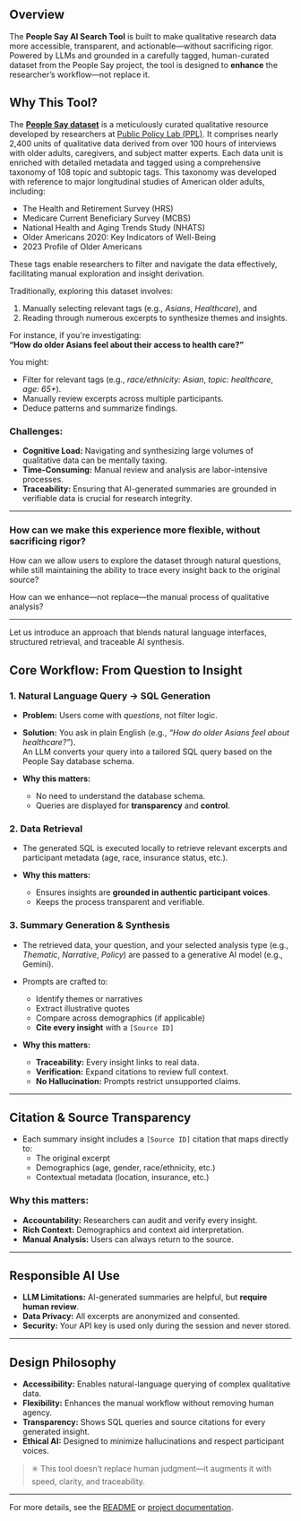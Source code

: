 ## Overview

The **People Say AI Search Tool** is built to make qualitative research data more accessible, transparent, and actionable—without sacrificing rigor. Powered by LLMs and grounded in a carefully tagged, human-curated dataset from the People Say project, the tool is designed to **enhance** the researcher’s workflow—not replace it.

## Why This Tool?

The [**People Say dataset**](https://thepeoplesay.org) is a meticulously curated qualitative resource developed by researchers at [Public Policy Lab (PPL)](https://www.publicpolicylab.org). It comprises nearly 2,400 units of qualitative data derived from over 100 hours of interviews with older adults, caregivers, and subject matter experts. Each data unit is enriched with detailed metadata and tagged using a comprehensive taxonomy of 108 topic and subtopic tags. This taxonomy was developed with reference to major longitudinal studies of American older adults, including:

- The Health and Retirement Survey (HRS)  
- Medicare Current Beneficiary Survey (MCBS)  
- National Health and Aging Trends Study (NHATS)  
- Older Americans 2020: Key Indicators of Well-Being  
- 2023 Profile of Older Americans  

These tags enable researchers to filter and navigate the data effectively, facilitating manual exploration and insight derivation.

Traditionally, exploring this dataset involves:

1. Manually selecting relevant tags (e.g., *Asians*, *Healthcare*), and  
2. Reading through numerous excerpts to synthesize themes and insights.

For instance, if you're investigating:  
**“How do older Asians feel about their access to health care?”**

You might:
- Filter for relevant tags (e.g., *race/ethnicity: Asian*, *topic: healthcare*, *age: 65+*).
- Manually review excerpts across multiple participants.
- Deduce patterns and summarize findings.

### Challenges:
- **Cognitive Load:** Navigating and synthesizing large volumes of qualitative data can be mentally taxing.  
- **Time-Consuming:** Manual review and analysis are labor-intensive processes.  
- **Traceability:** Ensuring that AI-generated summaries are grounded in verifiable data is crucial for research integrity.

---

### How can we make this experience more flexible, without sacrificing rigor?

How can we allow users to explore the dataset through natural questions, while still maintaining the ability to trace every insight back to the original source?

How can we enhance—not replace—the manual process of qualitative analysis?

---

Let us introduce an approach that blends natural language interfaces, structured retrieval, and traceable AI synthesis.

## Core Workflow: From Question to Insight

### 1. Natural Language Query → SQL Generation

- **Problem:** Users come with *questions*, not filter logic.
- **Solution:** You ask in plain English (e.g., *“How do older Asians feel about healthcare?”*).  
  An LLM converts your query into a tailored SQL query based on the People Say database schema.

- **Why this matters:**  
  - No need to understand the database schema.  
  - Queries are displayed for **transparency** and **control**.

### 2. Data Retrieval

- The generated SQL is executed locally to retrieve relevant excerpts and participant metadata (age, race, insurance status, etc.).

- **Why this matters:**  
  - Ensures insights are **grounded in authentic participant voices**.
  - Keeps the process transparent and verifiable.

### 3. Summary Generation & Synthesis

- The retrieved data, your question, and your selected analysis type (e.g., *Thematic*, *Narrative*, *Policy*) are passed to a generative AI model (e.g., Gemini).
- Prompts are crafted to:
  - Identify themes or narratives  
  - Extract illustrative quotes  
  - Compare across demographics (if applicable)  
  - **Cite every insight** with a `[Source ID]`

- **Why this matters:**  
  - **Traceability:** Every insight links to real data.  
  - **Verification:** Expand citations to review full context.  
  - **No Hallucination:** Prompts restrict unsupported claims.

---

## Citation & Source Transparency

- Each summary insight includes a `[Source ID]` citation that maps directly to:
  - The original excerpt  
  - Demographics (age, gender, race/ethnicity, etc.)  
  - Contextual metadata (location, insurance, etc.)  

### Why this matters:
- **Accountability:** Researchers can audit and verify every insight.
- **Rich Context:** Demographics and context aid interpretation.
- **Manual Analysis:** Users can always return to the source.

---

## Responsible AI Use

- **LLM Limitations:** AI-generated summaries are helpful, but **require human review**.
- **Data Privacy:** All excerpts are anonymized and consented.
- **Security:** Your API key is used only during the session and never stored.

---

## Design Philosophy

- **Accessibility:** Enables natural-language querying of complex qualitative data.
- **Flexibility:** Enhances the manual workflow without removing human agency.
- **Transparency:** Shows SQL queries and source citations for every generated insight.
- **Ethical AI:** Designed to minimize hallucinations and respect participant voices.

> ✳️ This tool doesn’t replace human judgment—it augments it with speed, clarity, and traceability.

---

For more details, see the [README](https://github.com/andyrochi/ppl-peoplesay-ai?tab=readme-ov-file) or [project documentation](https://thepeoplesay.org/).